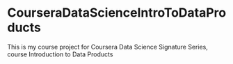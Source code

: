 # CourseraDataScienceIntroToDataProducts
This is my course project for Coursera Data Science Signature Series, course Introduction to Data Products

